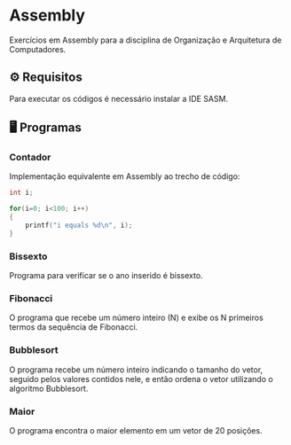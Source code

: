 # Assembly

Exercícios em Assembly para a disciplina de Organização e Arquitetura de Computadores.

## ⚙️ Requisitos

Para executar os códigos é necessário instalar a IDE SASM.

## 🖥️ Programas

### Contador

Implementação equivalente em Assembly ao trecho de código:

```c
int i;

for(i=0; i<100; i++)
{
    printf("i equals %d\n", i);
}
```

### Bissexto

Programa para verificar se o ano inserido é bissexto.

### Fibonacci

O programa que recebe um número inteiro (N) e exibe os N primeiros termos da sequência de Fibonacci.

### Bubblesort

O programa recebe um número inteiro indicando o tamanho do vetor, seguido pelos valores contidos nele, e então ordena o vetor utilizando o algoritmo Bubblesort.

### Maior

O programa encontra o maior elemento em um vetor de 20 posições.

